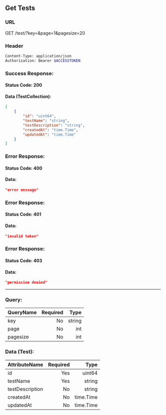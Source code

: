 ## Get Tests

### URL

  GET /test/?key=&page=1&pagesize=20

### Header
```bash
Content-Type: application/json
Authorization: Bearer $ACCESSTOKEN
```

### Success Response:
#### Status Code: 200
#### Data (TestCollection):
```json
[
    {
        "id": "uint64",
        "testName": "string",
        "testDescription": "string",
        "createdAt": "time.Time",
        "updatedAt": "time.Time"
    }
]
```

### Error Response:
#### Status Code: 400
#### Data:
```json
"error message"
```

### Error Response:
#### Status Code: 401
#### Data:
```json
"invalid token"
```

### Error Response:
#### Status Code: 403
#### Data:
```json
"permission denied"
```

--------------------

### Query:

| QueryName | Required | Type |
|-----------|---------:|-----:|
|  key      |    No    |string|
|  page     |    No    |  int |
|  pagesize |    No    |  int |

### Data (Test):

| AttributeName | Required | Type |
|---------------|---------:|-----:|
|id|Yes|uint64|
|testName|Yes|string|
|testDescription|No|string|
|createdAt|No|time.Time|
|updatedAt|No|time.Time|